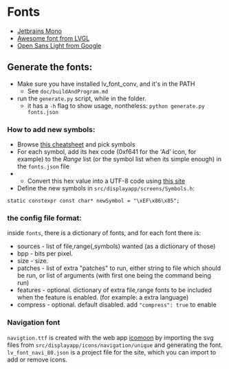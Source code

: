 # Fonts

* [Jetbrains Mono](https://www.jetbrains.com/fr-fr/lp/mono/)
* [Awesome font from LVGL](https://lvgl.io/assets/others/FontAwesome5-Solid+Brands+Regular.woff)
* [Open Sans Light from Google](https://fonts.google.com/specimen/Open+Sans)

## Generate the fonts:

* Make sure you have installed lv_font_conv, and it's in the PATH
  * See `doc/buildAndProgram.md`
* run the `generate.py` script, while in the folder.
  * it has a `-h` flag to show usage, nontheless: `python generate.py fonts.json`

### How to add new symbols:

* Browse [this cheatsheet](https://fontawesome.com/cheatsheet/free/solid) and pick symbols
* For each symbol, add its hex code (0xf641 for the 'Ad' icon, for example) to the *Range* list (or the symbol list when its simple enough) in the `fonts.json` file
* * Convert this hex value into a UTF-8 code
  using [this site](http://www.ltg.ed.ac.uk/~richard/utf-8.cgi?input=f185&mode=hex)
* Define the new symbols in `src/displayapp/screens/Symbols.h`:

```
static constexpr const char* newSymbol = "\xEF\x86\x85";
```

### the config file format:

inside `fonts`, there is a dictionary of fonts,
and for each font there is:
* sources - list of file,range(,symbols) wanted (as a dictionary of those)
* bpp - bits per pixel.
* size - size.
* patches - list of extra "patches" to run, either string to file which should be run, or list of arguments (with first one being the command being run)
* features - optional. dictionary of extra file,range fonts to be included when the feature is enabled. (for example: a extra language)
* compress - optional. default disabled. add `"compress": true` to enable

### Navigation font

`navigtion.ttf` is created with the web app [icomoon](https://icomoon.io/app) by importing the svg files from `src/displayapp/icons/navigation/unique` and generating the font. `lv_font_navi_80.json` is a project file for the site, which you can import to add or remove icons.

